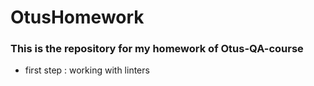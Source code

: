 # OtusHomework


### This is the repository for my homework of Otus-QA-course

* first step : working with linters